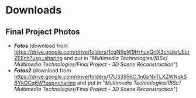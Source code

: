 # Downloads
## Final Project Photos
* ***Fotos*** (download from https://drive.google.com/drive/folders/1cgNflgW9HrhuxGrtX3chUkrUEcrZEEnh?usp=sharing and put in "*Multimedia Technologies/[BSc] Multimedia Technologies/Final Project - 3D Scene Reconstruction*")
* ***Fotos2*** (download from https://drive.google.com/drive/folders/17U33556C_1n0pNxTLXZWNqkSBYkOCq6W?usp=sharing and put in "*Multimedia Technologies/[BSc] Multimedia Technologies/Final Project - 3D Scene Reconstruction*")